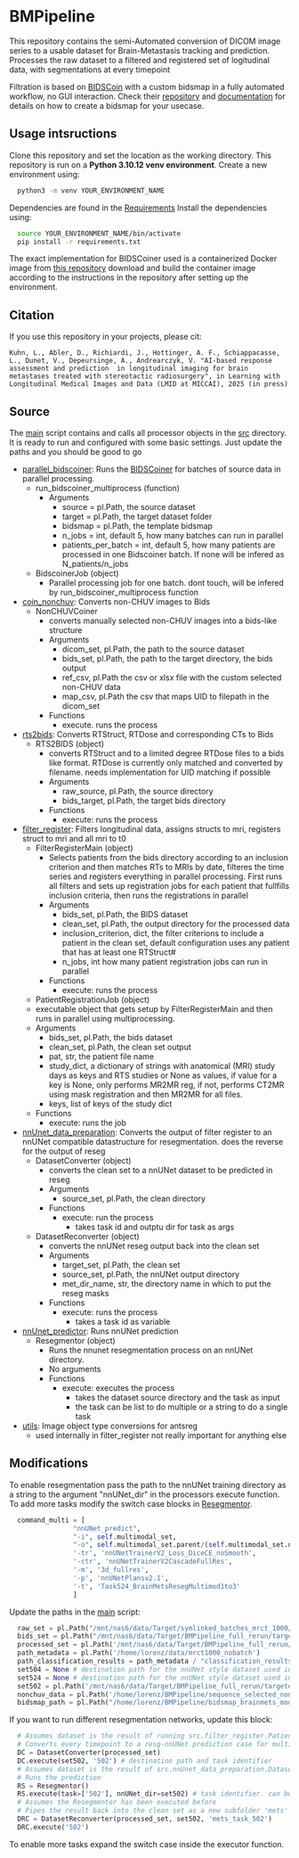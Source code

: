 # BMPipeline

This repository contains the semi-Automated conversion of DICOM image series to a usable dataset for Brain-Metastasis tracking and prediction.
Processes the raw dataset to a filtered and registered set of logitudinal data, with segmentations at every timepoint

Filtration is based on [BIDSCoin](https://github.com/Donders-Institute/bidscoin) with a custom bidsmap in a fully automated workflow, no GUI interaction.
Check their [repository](https://github.com/Donders-Institute/bidscoin) and [documentation](https://bidscoin.readthedocs.io/en/latest/) for details on how to create a bidsmap for your usecase.

## Usage intsructions
Clone this repository and set the location as the working directory.
This repository is run on a __Python 3.10.12 venv environment__.
Create a new environment using:
``` bash
  python3 -m venv YOUR_ENVIRONMENT_NAME
```
Dependencies are found in the [Requirements](requirements.txt)
Install the dependencies using:
``` bash
  source YOUR_ENVIRONMENT_NAME/bin/activate
  pip install -r requirements.txt
```
The exact implementation for BIDSCoiner used is a containerized Docker image from [this repository](https://github.com/TranslationalML/tml_dicom2bids) download and build the container image according to the instructions in the repository after setting up the environment.

## Citation
If you use this repository in your projects, please cit:

```
Kuhn, L., Abler, D., Richiardi, J., Hottinger, A. F., Schiappacasse, L., Dunet, V., Depeursinge, A., Andrearczyk, V. "AI-based response assessment and prediction  in longitudinal imaging for brain metastases treated with stereotactic radiosurgery", in Learning with Longitudinal Medical Images and Data (LMID at MICCAI), 2025 (in press)
```

## Source
The [main](full_pipeline.py) script contains and calls all processor objects in the [src](src) directory. It is ready to run and configured with some basic settings. Just update the paths and you should be good to go
- [parallel_bidscoiner](src/parallel_bidscoiner.py): Runs the [BIDSCoiner](https://github.com/Donders-Institute/bidscoin) for batches of source data in parallel processing.
  - run_bidscoiner_multiprocess (function)
    - Arguments
      - source = pl.Path, the source dataset
      - target = pl.Path, the target dataset folder
      - bidsmap = pl.Path, the template bidsmap
      - n_jobs = int, default 5, how many batches can run in parallel
      - patients_per_batch = int, default 5, how many patients are processed in one Bidscoiner batch. If none will be infered as N_patients/n_jobs
  - BidscoinerJob (object)
    - Parallel processing job for one batch. dont touch, will be infered by run_bidscoiner_multiprocess function
- [coin_nonchuv](src/coin_nonchuv.py): Converts non-CHUV images to Bids
  - NonCHUVCoiner
    - converts manually selected non-CHUV images into a bids-like structure
    - Arguments
      - dicom_set, pl.Path, the path to the source dataset
      - bids_set, pl.Path, the path to the target directory, the bids output
      - ref_csv, pl.Path the csv or xlsx file with the custom selected non-CHUV data
      - map_csv, pl.Path the csv that maps UID to filepath in the dicom_set
    - Functions
      - execute. runs the process
- [rts2bids](src/rts2bids.py): Converts RTStruct, RTDose and corresponding CTs to Bids
  - RTS2BIDS (object)
    - converts RTStruct and to a limited degree RTDose files to a bids like format. RTDose is currently only matched and converted by filename. needs implementation for UID matching if possible
    - Arguments
      - raw_source, pl.Path, the source directory
      - bids_target, pl.Path, the target bids directory
    - Functions
      - execute: runs the process
- [filter_register](src/filter_register.py): Filters longitudinal data, assigns structs to mri, registers struct to mri and all mri to t0
  - FilterRegisterMain (object)
    - Selects patients from the bids directory according to an inclusion criterion and then matches RTs to MRIs by date, filteres the time series and registers everything in parallel processing. First runs all filters and sets up registration jobs for each patient that fullfills inclusion criteria, then runs the registrations in parallel
    - Arguments
      - bids_set, pl.Path, the BIDS dataset
      - clean_set, pl.Path, the output directory for the processed data
      - inclusion_criterion, dict, the filter criterions to include a patient in the clean set, default configuration uses any patient that has at least one RTStruct#
      - n_jobs, int how many patient registration jobs can run in parallel
    - Functions
      - execute: runs the process
  - PatientRegistrationJob (object)
  - executable object that gets setup by FilterRegisterMain and then runs in parallel using multiprocessing. 
  - Arguments
    - bids_set, pl.Path, the bids dataset
    - clean_set, pl.Path, the clean set output
    - pat, str, the patient file name
    - study_dict, a dictionary of strings with anatomical (MRI) study days as keys and RTS studies or None as values, if value for a key is None, only performs MR2MR reg, if not, performs CT2MR using mask registration and then MR2MR for all files.
    - keys, list of keys of the study dict
  - Functions
    - execute: runs the job 
- [nnUnet_data_preparation](src/nnUnet_data_preparation.py): Converts the output of filter register to an nnUNet compatible datastructure for resegmentation. does the reverse for the output of reseg
  - DatasetConverter (object)
    - converts the clean set to a nnUNet dataset to be predicted in reseg
    - Arguments
      - source_set, pl.Path, the clean directory
    - Functions
      - execute: run the process
        - takes task id and outptu dir for task as args
  - DatasetReconverter (object)
    - converts the nnUNet reseg output back into the clean set
    - Arguments
      - target_set, pl.Path, the clean set
      - source_set, pl.Path, the nnUNet output directory
      - met_dir_name, str, the directory name in which to put the reseg masks
    - Functions
      - execute: runs the process
        - takes a task id as variable
- [nnUnet_predictor](src/nnUnet_predictor.py): Runs nnUNet prediction
  - Resegmentor (object)
    - Runs the nnunet resegmentation process on an nnUNet directory.
    - No arguments
    - Functions
      - execute: executes the process
        - takes the dataset source directory and the task as input
        - the task can be list to do multiple or a string to do a single task
- [utils](src/utils.py): Image object type conversions for antsreg
  - used internally in filter_register not really important for anything else

## Modifications
To enable resegmentation pass the path to the nnUNet training directory as a string to the argument "nnUNet_dir" in the processors execute function.
To add more tasks modify the switch case blocks in [Resegmentor](src/nnUnet_predictor.py).
```python
  command_multi = [
                "nnUNet_predict",
                "-i", self.multimodal_set,
                "-o", self.multimodal_set.parent/(self.multimodal_set.name+'_predictions'),
                '-tr', 'nnUNetTrainerV2_Loss_DiceCE_noSmooth',
                '-ctr', 'nnUNetTrainerV2CascadeFullRes',
                '-m', '3d_fullres',
                '-p', 'nnUNetPlansv2.1',
                '-t', 'Task524_BrainMetsResegMultimod1to3'
                ]
```

Update the paths in the [main](full_pipeline.py) script:
```python
  raw_set = pl.Path("/mnt/nas6/data/Target/symlinked_batches_mrct_1000/known_no_issues") # path to the raw dataset
  bids_set = pl.Path("/mnt/nas6/data/Target/BMPipeline_full_rerun/targeted_rerun/bids") # destination path for the fileterd set in NIfTI
  processed_set = pl.Path('/mnt/nas6/data/Target/BMPipeline_full_rerun/targeted_rerun/processed') # destination path for the registered set
  path_metadata = pl.Path('/home/lorenz/data/mrct1000_nobatch')
  path_classification_results = path_metadata / "classification_results.csv" # path to the result csv of the sequence classifier, used in nonCHUV2BIDS
  set504 = None # destination path for the nnUNet style dataset used in reseg for task 504
  set524 = None # destination path for the nnUNet style dataset used in reseg for task 524
  set502 = pl.Path('/mnt/nas6/data/Target/BMPipeline_full_rerun/targeted_rerun/nnUNet_dataset') # destination path for the nnUNet style dataset used in reseg for task 502
  nonchuv_data = pl.Path('/home/lorenz/BMPipeline/sequence_selected_nonchuv.xlsx') # path to the manually selected conversion file
  bidsmap_path = pl.Path("/home/lorenz/BMPipeline/bidsmap_brainmets_modified_no_derived_no_se2d_excl_angio.yaml") # path to the bidsmap template used in conversion
```

If you want to run different resegmentation networks, update this block:
```python
  # Assumes dataset is the result of running src.filter_register.PatientPreprocessor
  # Converts every timepoint to a resg-nnUNet prediction case for multimodal and single modal
  DC = DatasetConverter(processed_set)
  DC.execute(set502, '502') # destination path and task identifier
  # Assumes dataset is the result of src.nnUnet_data_preparation.DatasetConverter
  # Runs the prediction 
  RS = Resegmentor()
  RS.execute(task=['502'], nnUNet_dir=set502) # task identifier. can be list of tasks to run multiple, e.g. when task 524 is used but not all studies have t2 images
  # Assumes the Resegmentor has been executed before
  # Pipes the result back into the clean set as a new subfolder 'mets'
  DRC = DatasetReconverter(processed_set, set502, 'mets_task_502')
  DRC.execute('502')
```
To enable more tasks expand the switch case inside the executor function.